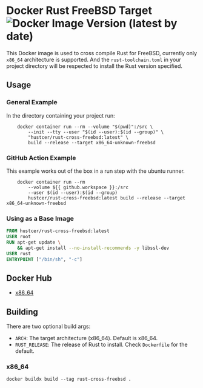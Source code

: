 # Docker Rust FreeBSD Target ![Docker Image Version (latest by date)](https://img.shields.io/docker/v/hustcer/rust-cross-freebsd)

This Docker image is used to cross compile Rust for FreeBSD, currently only `x86_64` architecture is supported.
And the `rust-toolchain.toml` in your project directory will be respected to install the Rust version specified.

## Usage

### General Example
In the directory containing your project run:
```shell
    docker container run --rm --volume "$(pwd)":/src \
        --init --tty --user "$(id --user):$(id --group)" \
        "hustcer/rust-cross-freebsd:latest" \
        build --release --target x86_64-unknown-freebsd
```

### GitHub Action Example
This example works out of the box in a run step with the ubuntu runner.
```shell
    docker container run --rm
        --volume ${{ github.workspace }}:/src
        --user $(id --user):$(id --group)
        hustcer/rust-cross-freebsd:latest build --release --target x86_64-unknown-freebsd
```

### Using as a Base Image
```dockerfile
FROM hustcer/rust-cross-freebsd:latest
USER root
RUN apt-get update \
    && apt-get install --no-install-recommends -y libssl-dev
USER rust
ENTRYPOINT ["/bin/sh", "-c"]
```

## Docker Hub
* [x86_64](https://hub.docker.com/r/hustcer/rust-cross-freebsd)

## Building
There are two optional build args:
* `ARCH`: The target architecture (x86_64). Default is x86_64.
* `RUST_RELEASE`: The release of Rust to install. Check `Dockerfile` for the default.

### x86_64
```shell
docker buildx build --tag rust-cross-freebsd .
```

